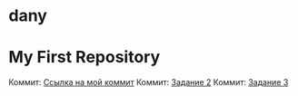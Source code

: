 # dany
# My First Repository
Коммит: [Ссылка на мой коммит](https://github.com/dany-fops-28/dany/commit/759e3085150d2396e8a18da370f51e75867b52f3)
Коммит: [Задание 2](https://github.com/dany-fops-28/dany/commit/07c1a1a077985e57ff58a360bac30e66c973e5ba)
Коммит: [Задание 3](https://github.com/dany-fops-28/dany/commit/759e3085150d2396e8a18da370f51e75867b52f3) 
